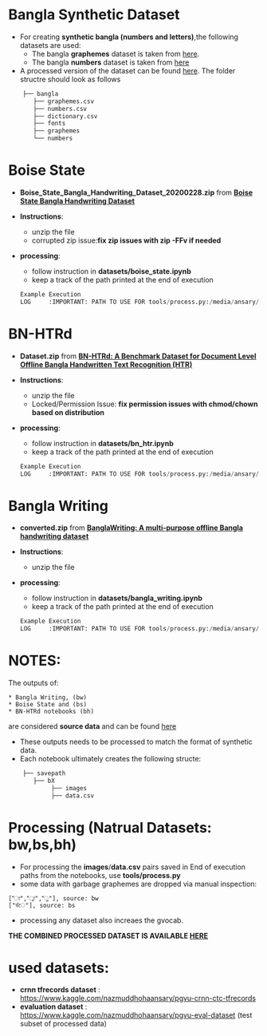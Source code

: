 # Bangla Synthetic Dataset
* For creating **synthetic bangla (numbers and letters)**,the following datasets are used:
    * The bangla **graphemes** dataset is taken from [here](https://www.kaggle.com/pestipeti/bengali-quick-eda/#data). 
    * The bangla **numbers** dataset is taken from [here](https://www.kaggle.com/c/numta/data) 
* A processed version of the dataset can be found [here](https://www.kaggle.com/nazmuddhohaansary/recognizer-source). The folder structre should look as follows
    
```python
    ├── bangla
       ├── graphemes.csv
       ├── numbers.csv
       ├── dictionary.csv
       ├── fonts
       ├── graphemes
       └── numbers
```
# Boise State
* **Boise_State_Bangla_Handwriting_Dataset_20200228.zip**  from  [**Boise State Bangla Handwriting Dataset**](https://scholarworks.boisestate.edu/saipl/1/)
* **Instructions**: 
    * unzip the file
    * corrupted zip issue:**fix zip issues with zip -FFv if needed**

* **processing**:
    * follow instruction in **datasets/boise_state.ipynb**
    * keep a track of the path printed at the end of execution

    ```python
    Example Execution
    LOG     :IMPORTANT: PATH TO USE FOR tools/process.py:/media/ansary/DriveData/Work/bengalAI/datasets/Recognition/bs
    ```

# BN-HTRd
* **Dataset.zip**  from  [**BN-HTRd: A Benchmark Dataset for Document Level Offline Bangla Handwritten Text Recognition (HTR)**](https://data.mendeley.com/datasets/743k6dm543/1)
* **Instructions**: 
    * unzip the file
    * Locked/Permission Issue: **fix permission issues with chmod/chown based on distribution**

* **processing**:
    * follow instruction in **datasets/bn_htr.ipynb**
    * keep a track of the path printed at the end of execution

    ```python
    Example Execution
    LOG     :IMPORTANT: PATH TO USE FOR tools/process.py:/media/ansary/DriveData/Work/bengalAI/datasets/Recognition/bh
    ```


# Bangla Writing
* **converted.zip** from  [**BanglaWriting: A multi-purpose offline Bangla handwriting dataset**](https://data.mendeley.com/datasets/r43wkvdk4w/1)
* **Instructions**: 
    * unzip the file
* **processing**:
    * follow instruction in **datasets/bangla_writing.ipynb**
    * keep a track of the path printed at the end of execution

    ```python
    Example Execution
    LOG     :IMPORTANT: PATH TO USE FOR tools/process.py:/media/ansary/DriveData/Work/bengalAI/datasets/Recognition/bw
    ```


# **NOTES**:
The outputs of: 

    * Bangla Writing, (bw) 
    * Boise State and (bs)
    * BN-HTRd notebooks (bh)

are considered **source data** and can be found [here](https://www.kaggle.com/nazmuddhohaansary/recognizer-source)

* These outputs needs to be processed to match the format of synthetic data.
* Each notebook ultimately creates the following structe:

```python
    ├── savepath
       ├── bX
            ├── images
            ├── data.csv

```    

# Processing (Natrual Datasets: bw,bs,bh)
* For processing the **images**/**data.csv** pairs saved in End of execution paths from the notebooks, use **tools/process.py**
* some data with garbage graphemes are dropped via manual inspection:
```
["া","্বা","্ল"], source: bw
["ভঁে"], source: bs
```
* processing any dataset also increaes the gvocab. 

**THE COMBINED PROCESSED DATASET IS AVAILABLE [HERE](https://www.kaggle.com/nazmuddhohaansary/recognizer-processed)**

# used datasets:
* **crnn tfrecords dataset** : https://www.kaggle.com/nazmuddhohaansary/pgvu-crnn-ctc-tfrecords
* **evaluation dataset**     : https://www.kaggle.com/nazmuddhohaansary/pgvu-eval-dataset (test subset of processed data)  